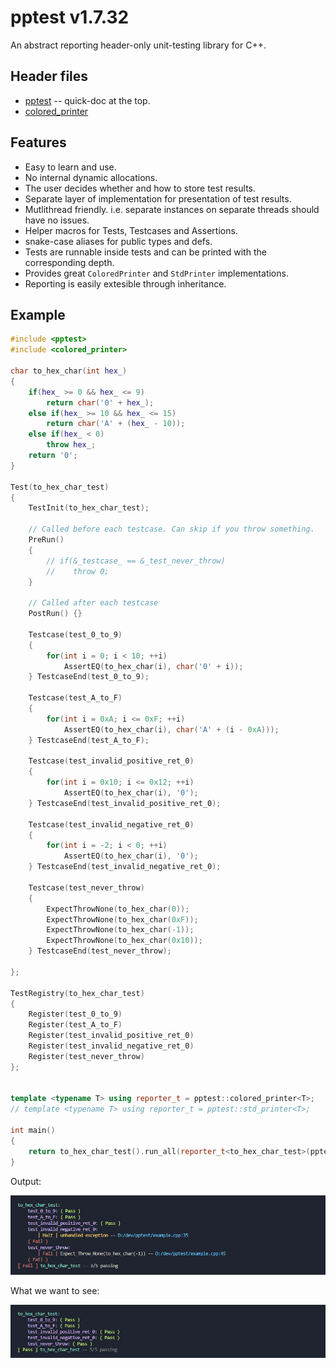 # pptest v1.7.32

An abstract reporting header-only unit-testing library for C++.

## Header files

- [pptest](include/pptest) -- quick-doc at the top.
- [colored_printer](include/colored_printer)

## Features

- Easy to learn and use.
- No internal dynamic allocations.
- The user decides whether and how to store test results.
- Separate layer of implementation for presentation of test results.
- Mutlithread friendly. i.e. separate instances on separate threads should have no issues.
- Helper macros for Tests, Testcases and Assertions.
- snake-case aliases for public types and defs.
- Tests are runnable inside tests and can be printed with the corresponding depth.
- Provides great `ColoredPrinter` and `StdPrinter` implementations.
- Reporting is easily extesible through inheritance.

## Example

```c++
#include <pptest>
#include <colored_printer>

char to_hex_char(int hex_)
{
    if(hex_ >= 0 && hex_ <= 9)
        return char('0' + hex_);
    else if(hex_ >= 10 && hex_ <= 15)
        return char('A' + (hex_ - 10));
    else if(hex_ < 0)
        throw hex_;
    return '0';
}

Test(to_hex_char_test)
{
    TestInit(to_hex_char_test);

    // Called before each testcase. Can skip if you throw something.
    PreRun() 
    {
        // if(&_testcase_ == &_test_never_throw) 
        //    throw 0;
    }  
    
    // Called after each testcase
    PostRun() {} 

    Testcase(test_0_to_9)
    {
        for(int i = 0; i < 10; ++i)
            AssertEQ(to_hex_char(i), char('0' + i));
    } TestcaseEnd(test_0_to_9);

    Testcase(test_A_to_F)
    {
        for(int i = 0xA; i <= 0xF; ++i)
            AssertEQ(to_hex_char(i), char('A' + (i - 0xA)));
    } TestcaseEnd(test_A_to_F);

    Testcase(test_invalid_positive_ret_0)
    {
        for(int i = 0x10; i <= 0x12; ++i)
            AssertEQ(to_hex_char(i), '0');
    } TestcaseEnd(test_invalid_positive_ret_0);

    Testcase(test_invalid_negative_ret_0)
    {
        for(int i = -2; i < 0; ++i)
            AssertEQ(to_hex_char(i), '0');
    } TestcaseEnd(test_invalid_negative_ret_0);

    Testcase(test_never_throw)
    {
        ExpectThrowNone(to_hex_char(0));
        ExpectThrowNone(to_hex_char(0xF));
        ExpectThrowNone(to_hex_char(-1));
        ExpectThrowNone(to_hex_char(0x10));
    } TestcaseEnd(test_never_throw);

};

TestRegistry(to_hex_char_test)
{
    Register(test_0_to_9)
    Register(test_A_to_F)
    Register(test_invalid_positive_ret_0)
    Register(test_invalid_negative_ret_0)
    Register(test_never_throw)
};


template <typename T> using reporter_t = pptest::colored_printer<T>;
// template <typename T> using reporter_t = pptest::std_printer<T>;

int main()
{
    return to_hex_char_test().run_all(reporter_t<to_hex_char_test>(pptest::normal));
}
```

Output:

![output_failing](/output_failing.png)

What we want to see:

![output_passing](/output_passing.png)
